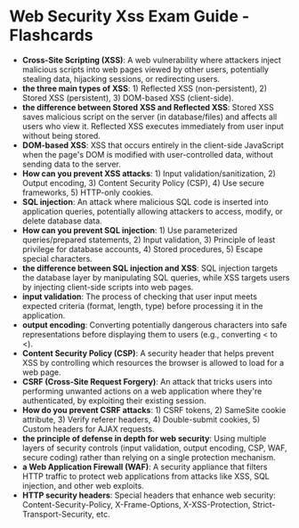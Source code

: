 # Web Security Xss Exam Guide - Flashcards

- **Cross-Site Scripting (XSS)**: A web vulnerability where attackers inject malicious scripts into web pages viewed by other users, potentially stealing data, hijacking sessions, or redirecting users.
- **the three main types of XSS**: 1) Reflected XSS (non-persistent), 2) Stored XSS (persistent), 3) DOM-based XSS (client-side).
- **the difference between Stored XSS and Reflected XSS**: Stored XSS saves malicious script on the server (in database/files) and affects all users who view it. Reflected XSS executes immediately from user input without being stored.
- **DOM-based XSS**: XSS that occurs entirely in the client-side JavaScript when the page's DOM is modified with user-controlled data, without sending data to the server.
- **How can you prevent XSS attacks**: 1) Input validation/sanitization, 2) Output encoding, 3) Content Security Policy (CSP), 4) Use secure frameworks, 5) HTTP-only cookies.
- **SQL injection**: An attack where malicious SQL code is inserted into application queries, potentially allowing attackers to access, modify, or delete database data.
- **How can you prevent SQL injection**: 1) Use parameterized queries/prepared statements, 2) Input validation, 3) Principle of least privilege for database accounts, 4) Stored procedures, 5) Escape special characters.
- **the difference between SQL injection and XSS**: SQL injection targets the database layer by manipulating SQL queries, while XSS targets users by injecting client-side scripts into web pages.
- **input validation**: The process of checking that user input meets expected criteria (format, length, type) before processing it in the application.
- **output encoding**: Converting potentially dangerous characters into safe representations before displaying them to users (e.g., converting < to &lt;).
- **Content Security Policy (CSP)**: A security header that helps prevent XSS by controlling which resources the browser is allowed to load for a web page.
- **CSRF (Cross-Site Request Forgery)**: An attack that tricks users into performing unwanted actions on a web application where they're authenticated, by exploiting their existing session.
- **How do you prevent CSRF attacks**: 1) CSRF tokens, 2) SameSite cookie attribute, 3) Verify referer headers, 4) Double-submit cookies, 5) Custom headers for AJAX requests.
- **the principle of defense in depth for web security**: Using multiple layers of security controls (input validation, output encoding, CSP, WAF, secure coding) rather than relying on a single protection mechanism.
- **a Web Application Firewall (WAF)**: A security appliance that filters HTTP traffic to protect web applications from attacks like XSS, SQL injection, and other web exploits.
- **HTTP security headers**: Special headers that enhance web security: Content-Security-Policy, X-Frame-Options, X-XSS-Protection, Strict-Transport-Security, etc.